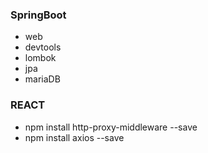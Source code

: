 ### SpringBoot

- web
- devtools
- lombok
- jpa
- mariaDB

### REACT

 - npm install http-proxy-middleware --save
 - npm install axios --save